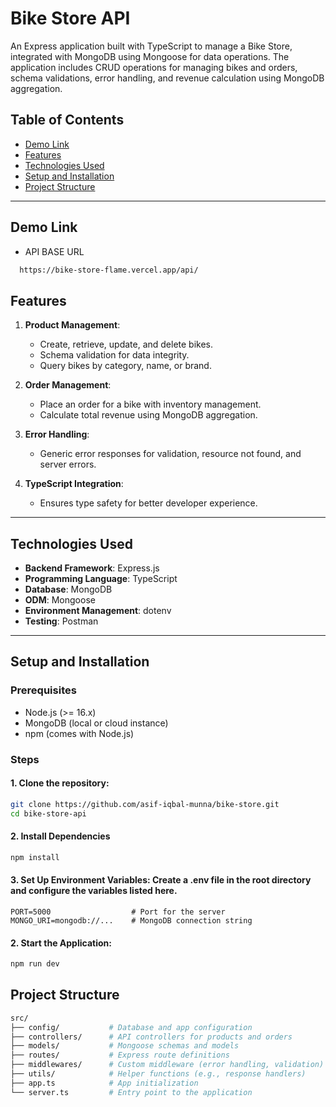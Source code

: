 # Bike Store API

An Express application built with TypeScript to manage a Bike Store, integrated with MongoDB using Mongoose for data operations. The application includes CRUD operations for managing bikes and orders, schema validations, error handling, and revenue calculation using MongoDB aggregation.

## Table of Contents

- [Demo Link](#demo-link)
- [Features](#features)
- [Technologies Used](#technologies-used)
- [Setup and Installation](#setup-and-installation)
- [Project Structure](#project-structure)

---

## Demo Link 
- API BASE URL
```bash
  https://bike-store-flame.vercel.app/api/
```

## Features

1. **Product Management**:
   - Create, retrieve, update, and delete bikes.
   - Schema validation for data integrity.
   - Query bikes by category, name, or brand.

2. **Order Management**:
   - Place an order for a bike with inventory management.
   - Calculate total revenue using MongoDB aggregation.

3. **Error Handling**:
   - Generic error responses for validation, resource not found, and server errors.

4. **TypeScript Integration**:
   - Ensures type safety for better developer experience.

---

## Technologies Used

- **Backend Framework**: Express.js
- **Programming Language**: TypeScript
- **Database**: MongoDB
- **ODM**: Mongoose
- **Environment Management**: dotenv
- **Testing**: Postman

---

## Setup and Installation

### Prerequisites

- Node.js (>= 16.x)
- MongoDB (local or cloud instance)
- npm (comes with Node.js)

### Steps

#### 1. Clone the repository:
   ```bash
   git clone https://github.com/asif-iqbal-munna/bike-store.git
   cd bike-store-api
  ```

 #### 2. Install Dependencies

  ```bash
  npm install
  ```
#### 3. Set Up Environment Variables: Create a .env file in the root directory and configure the variables listed here.

```plaitext
PORT=5000                  # Port for the server
MONGO_URI=mongodb://...    # MongoDB connection string
```
 #### 2. Start the Application:
   ```bash
  npm run dev
  ```

## Project Structure
```bash
src/
├── config/           # Database and app configuration
├── controllers/      # API controllers for products and orders
├── models/           # Mongoose schemas and models
├── routes/           # Express route definitions
├── middlewares/      # Custom middleware (error handling, validation)
├── utils/            # Helper functions (e.g., response handlers)
├── app.ts            # App initialization
└── server.ts         # Entry point to the application


```


